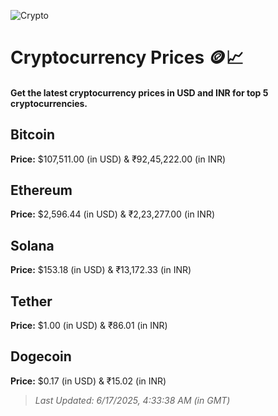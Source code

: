 
![Crypto](https://www.techguide.com.au/wp-content/uploads/2020/11/crypto3.jpeg)

# Cryptocurrency Prices 🪙📈

#### Get the latest cryptocurrency prices in USD and INR for top 5 cryptocurrencies.

## Bitcoin

**Price:** $107,511.00 (in USD) & ₹92,45,222.00 (in INR)

## Ethereum

**Price:** $2,596.44 (in USD) & ₹2,23,277.00 (in INR)

## Solana

**Price:** $153.18 (in USD) & ₹13,172.33 (in INR)

## Tether

**Price:** $1.00 (in USD) & ₹86.01 (in INR)

## Dogecoin

**Price:** $0.17 (in USD) & ₹15.02 (in INR)

> _Last Updated: 6/17/2025, 4:33:38 AM (in GMT)_
